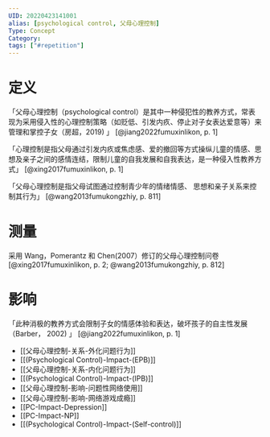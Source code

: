 ```yaml
---
UID: 20220423141001
alias: [psychological control, 父母心理控制]
Type: Concept
Category: 
tags: ["#repetition"]
---
```


# 定义

「父母心理控制（psychological control）是其中一种侵犯性的教养方式，常表现为采用侵入性的心理控制策略（如贬低、引发内疚、停止对子女表达爱意等）来管理和掌控子女（房超，2019) 」 [@jiang2022fumuxinlikon, p. 1]

「心理控制是指父母通过引发内疚或焦虑感、爱的撤回等方式操纵儿童的情感、思想及亲子之间的感情连结，限制儿童的自我发展和自我表达，是一种侵入性教养方式」 [@xing2017fumuxinlikon, p. 1]

「父母心理控制是指父母试图通过控制青少年的情绪情感、 思想和亲子关系来控制其行为」 [@wang2013fumukongzhiy, p. 811]

# 测量

采用 Wang，Pomerantz 和 Chen(2007）修订的父母心理控制问卷 [@xing2017fumuxinlikon, p. 2;  @wang2013fumukongzhiy, p. 812]

# 影响

「此种消极的教养方式会限制子女的情感体验和表达，破坏孩子的自主性发展（Barber， 2002) 」 [@jiang2022fumuxinlikon, p. 1]

- [[父母心理控制-关系-外化问题行为]]
- [[(Psychological Control)-Impact-(EPB)]]
- [[父母心理控制-关系-内化问题行为]]
- [[(Psychological Control)-Impact-(IPB)]]
- [[父母心理控制-影响-问题性网络使用]]
- [[父母心理控制-影响-网络游戏成瘾]]
- [[PC-Impact-Depression]]
- [[PC-Impact-NP]]
- [[(Psychological Control)-Impact-(Self-control)]]